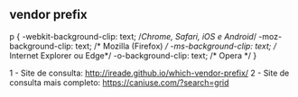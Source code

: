 ## vendor prefix

p {
	-webkit-background-clip: text; /*Chrome, Safari, iOS e Android*/
	-moz-background-clip: text; /* Mozilla (Firefox) */
	-ms-background-clip: text; /* Internet Explorer ou Edge*/
	-o-background-clip: text; /* Opera */
    }


1 - Site de consulta: http://ireade.github.io/which-vendor-prefix/
2 - Site de consulta mais completo: https://caniuse.com/?search=grid